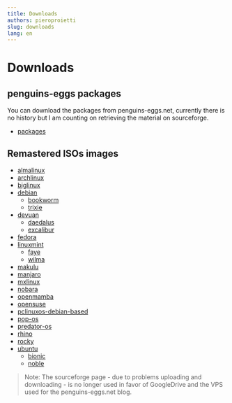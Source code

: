 ```yaml
---
title: Downloads
authors: pieroproietti
slug: downloads
lang: en
---
```


# Downloads

## penguins-eggs packages
You can download the packages from penguins-eggs.net, currently there is no history but I am counting on retrieving the material on sourceforge.

* [packages](https://penguins-eggs.net/basket/index.php/packages/?p=packages)


## Remastered ISOs images

* [almalinux](/almalinux)
* [archlinux](/archlinux)
* [biglinux](/biglinux)
* [debian](/debian)
  * [bookworm](/debian/bookworm)
  * [trixie](/debian/trixie)
* [devuan](/devuan)
  * [daedalus](/devuan/daedalus)
  * [excalibur](/devuan/excalibur)
* [fedora](/fedora)
* [linuxmint](/linuxmint)
  * [faye](/linuxmint/faye)
  * [wilma](/linuxmint/wilma)
* [makulu](/makulu)
* [manjaro](/manjaro)
* [mxlinux](/mxlinux)
* [nobara](/nobara)
* [openmamba](/openmamba)
* [opensuse](/opensuse)
* [pclinuxos-debian-based](https://drive.google.com/drive/folders/1tSTlwu3NmhJ13sypk_LEPeRcFK4w1Ajy)
* [pop-os](/pop-os)
* [predator-os](/predator)
* [rhino](/rhino)
* [rocky](/rocky)
* [ubuntu](/ubuntu)
  * [bionic](/ubuntu/bionic)
  * [noble](/ubuntu/noble)



> Note:
The sourceforge page - due to problems uploading and downloading - is no longer used in favor of GoogleDrive and the VPS used for the penguins-eggs.net blog.
